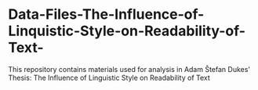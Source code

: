 # Data-Files-The-Influence-of-Linquistic-Style-on-Readability-of-Text-
This repository contains materials used for analysis in Adam Štefan Dukes' Thesis: The Influence of Linguistic Style on Readability of Text
